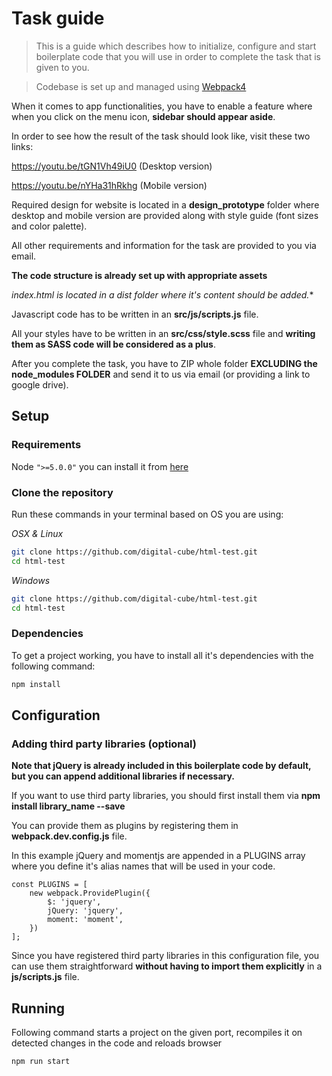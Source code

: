 # Task guide
> This is a guide which describes how to initialize, configure and start boilerplate code that you will use in order to complete the task that is given to you.

> Codebase is set up and managed using [Webpack4](https://webpack.js.org/)

When it comes to app functionalities, you have to enable a feature where when you click on the menu icon, __sidebar should appear aside__.

In order to see how the result of the task should look like, visit these two links:

https://youtu.be/tGN1Vh49iU0 (Desktop version)

https://youtu.be/nYHa31hRkhg (Mobile version)

Required design for website is located in a __design_prototype__ folder where desktop and mobile version are provided along with style guide (font sizes and color palette).

All other requirements and information for the task are provided to you via email.

**The code structure is already set up with appropriate assets**

**index.html* is located in a *dist* folder where it's content should be added.**

Javascript code has to be written in an **src/js/scripts.js** file.

All your styles have to be written in an **src/css/style.scss** file and __writing them as SASS code will be considered as a plus__.

After you complete the task, you have to ZIP whole folder __EXCLUDING the node_modules FOLDER__ and send it to us via email (or providing a link to google drive).

## Setup

### Requirements

Node `">=5.0.0"` you can install it from [here](http://nodejs.org/)


### Clone the repository

Run these commands in your terminal based on OS you are using:

*OSX & Linux*

```bash
git clone https://github.com/digital-cube/html-test.git
cd html-test
```

*Windows*

```bash
git clone https://github.com/digital-cube/html-test.git
cd html-test
```

### Dependencies

To get a project working, you have to install all it's dependencies with the following command:

```bash
npm install
```

## Configuration

### Adding third party libraries (optional)


__Note that jQuery is already included in this boilerplate code by default, but you can append additional libraries if necessary.__


If you want to use third party libraries, you should first install them via **npm install library_name --save**

You can provide them as plugins by registering them in __webpack.dev.config.js__ file.

In this example jQuery and momentjs are appended in a PLUGINS array where you define it's alias names that will be used in your code.


```
const PLUGINS = [
    new webpack.ProvidePlugin({
        $: 'jquery',
        jQuery: 'jquery',
        moment: 'moment',
    })
];
```


Since you have registered third party libraries in this configuration file, you can use them straightforward **without having to import them explicitly** in a __js/scripts.js__ file.



## Running

Following command starts a project on the given port, recompiles it on detected changes in the code and reloads browser

```bash
npm run start
```

